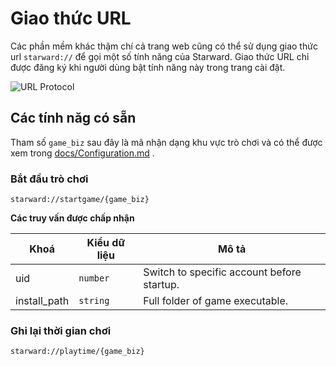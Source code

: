 # Giao thức URL

Các phần mềm khác thậm chí cả trang web cũng có thể sử dụng giao thức url `starward://` để gọi một số tính năng của Starward. Giao thức URL chỉ được đăng ký khi người dùng bật tính năng này trong trang cài đặt.


![URL Protocol](https://user-images.githubusercontent.com/61003590/278273851-7c614cde-d8c4-403b-876e-cecc3570f684.png)


## Các tính năg có sẵn

Tham số `game_biz` sau đây là mã nhận dạng khu vực trò chơi và có thể được xem trong [docs/Configuration.md](./docs/Configuration.vi-VN.md#game-regions) .

### Bắt đầu trò chơi

```
starward://startgame/{game_biz}
```

**Các truy vấn được chấp nhận**

|Khoá|Kiểu dữ liệu|Mô tả|
|---|---|---|
|uid| `number` | Switch to specific account before startup. |
|install_path| `string` | Full folder of game executable. |


### Ghi lại thời gian chơi

```
starward://playtime/{game_biz}
```
